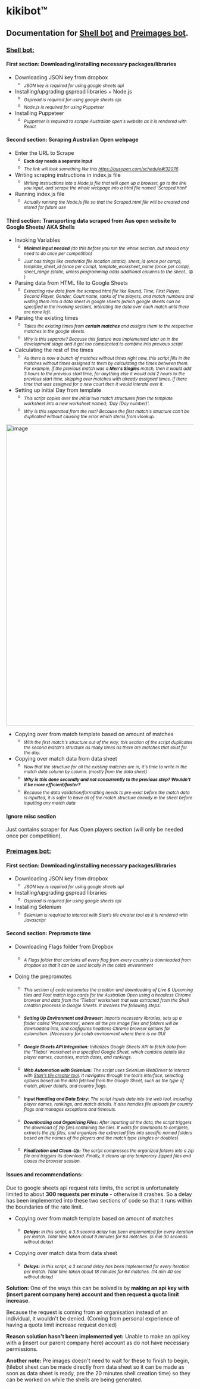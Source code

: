 # kikibot™
## Documentation for [Shell bot](https://github.com/kayleecragg/kikibot?tab=readme-ov-file#shell-bot) and [Preimages bot](https://github.com/kayleecragg/kikibot/blob/main/README.md#preimages-bot). 

### [Shell bot:](https://colab.research.google.com/drive/1aaMA24oRGTzopTKtB7gD3w8dCXhTn3VF#scrollTo=Hy3aPhbppsgn)

#### First section: Downloading/installing necessary packages/libraries
* Downloading JSON key from dropbox
  * <sub> *JSON key is required for using google sheets api* </sub>
* Installing/upgrading gspread libraries + Node.js
  * <sub> *Gspread is required for using google sheets api* </sub>
  * <sub> *Node.js is required for using Puppeteer* </sub>
* Installing Puppeteer
  * <sub> *Puppeteer is required to scrape Australian open's website as it is rendered with React* </sub>

#### Second section: Scraping Australian Open webpage
* Enter the URL to Scrape
  * <sub> **Each day needs a separate input** </sub>
  * <sub> *The link will look something like this https://ausopen.com/schedule#!32076* </sub>
* Writing scraping instructions in index.js file
   * <sub> *Writing instructions into a Node.js file that will open up a browser, go to the link you input, and scrape the whole webpage into a html file named 'Scraped.html'* </sub>
* Running index.js file
   * <sub> *Actually running the Node.js file so that the Scraped.html file will be created and stored for future use* </sub>


#### Third section: Transporting data scraped from Aus open website to Google Sheets/ AKA Shells
* Invoking Variables
  * <sub> ***Minimal input needed** (do this before you run the whole section, but should only need to do once per competition)* </sub>
  * <sub> *Just has things like credential file location (static), sheet_id (once per comp), template_sheet_id (once per comp), template_worksheet_name (once per comp), sheet_range (static, unless programming adds additional columns to the sheet..* :cold_sweat:	*)* </sub>
* Parsing data from HTML file to Google Sheets
  * <sub> *Extracting raw data from the scraped html file like Round, Time, First Player, Second Player, Gender, Court name, ranks of the players, and match numbers and writing them into a data sheet in google sheets (which google sheets can be specified in the invoking section), interating the data over each match until there are none left.* </sub>
* Parsing the existing times
  * <sub> *Takes the existing times from **certain matches** and assigns them to the respective matches in the google sheets.* </sub>
  * <sub> *Why is this separate? Because this feature was implemented later on in the development stage and it got too complicated to combine into previous script* </sub>
* Calculating the rest of the times
  * <sub> *As there is now a bunch of matches without times right now, this script fills in the matches without times assigned to them by calculating the times between them. For example, if the previous match was a **Men's Singles** match, then it would add 3 hours to the previous start time, for anything else it would add 2 hours to the previous start time, skipping over matches with already assigned times. If there time that was assigned for a new court then it would interate over it.* </sub>
* Setting up initial Day from template
  * <sub> *This script copies over the initial two match structures from the template worksheet into a new worksheet named; 'Day (Day number)'.* </sub>
  * <sub> *Why is this separated from the rest? Because the first match's structure can't be duplicated without causing the error which stems from vlookup.* </sub>
<img width="809" alt="image" src="https://github.com/kayleecragg/kikibot/assets/70317319/47b0a6ea-369e-4ab1-b90b-c597e67a6c6e">


* Copying over from match template based on amount of matches
  * <sub> *With the first match's structure out of the way, this section of the script duplicates the second match's structure as many times as there are matches that exist for the day.* </sub>
* Copying over match data from data sheet
  * <sub> *Now that the structure for all the existing matches are in, it's time to write in the match data column by column. (mostly from the data sheet)* </sub>
  * <sub> ***Why is this done secondly and not concurrently to the previous step? Wouldn't it be more efficient/faster?*** </sub>
  * <sub> *Because the data validation/formatting needs to pre-exist before the match data is inputted, it is safer to have all of the match structure already in the sheet before inputting any match data* </sub>

#### Ignore misc section
Just contains scraper for Aus Open players section (will only be needed once per competition).

### [Preimages bot:](https://colab.research.google.com/drive/1M2tbZjuFYC1Hk58EXUIWqs9gCeemUnln#scrollTo=m-g0DkAkbQfy)

#### First section: Downloading/installing necessary packages/libraries
* Downloading JSON key from dropbox
  * <sub> *JSON key is required for using google sheets api* </sub>
* Installing/upgrading gspread libraries
  * <sub> *Gspread is required for using google sheets api* </sub>
* Installing Selenium
  * <sub> *Selenium is required to interact with Stan's tile creator tool as it is rendered with Javascript* </sub>

#### Second section: Prepromote time
* Downloading Flags folder from Dropbox
  * <sub> *A Flags folder that contains all every flag from every country is downloaded from dropbox so that it can be used locally in the colab environment* </sub>

* Doing the prepromotes
  * <sub> *This section of code automates the creation and downloading of Live & Upcoming tiles and Post match logo cards for the Australian Open using a headless Chrome browser and data from the 'Tilebot' worksheet that was extracted from the Shell creation processs in Google Sheets. It involves the following steps:* </sub>

  * <sub> ***Setting Up Environment and Browser:** Imports necessary libraries, sets up a folder called ‘Prepromotes’, where all the pre image files and folders will be downloaded into, and configures headless Chrome browser options for automation. (Necessary for colab environment where there is no GUI* </sub>

  * <sub> ***Google Sheets API Integration:** Initializes Google Sheets API to fetch data from the 'Tilebot' worksheet in a specified Google Sheet, which contains details like player names, countries, match dates, and rankings.* </sub>

  * <sub> ***Web Automation with Selenium:** The script uses Selenium WebDriver to interact with [Stan's tile creator tool](https://thelivecms.prod.streamco.cloud/tile-creator/). It navigates through the tool's interface, selecting options based on the data fetched from the Google Sheet, such as the type of match, player details, and country flags.* </sub>

  * <sub> ***Input Handling and Data Entry:** The script inputs data into the web tool, including player names, rankings, and match details. It also handles file uploads for country flags and manages exceptions and timeouts.* </sub>

  * <sub> ***Downloading and Organizing Files:** After inputting all the data, the script triggers the download of zip files containing the tiles. It waits for downloads to complete, extracts the zip files, and organizes the extracted files into specific named folders based on the names of the players and the match type (singles or doubles).* </sub>

  * <sub> ***Finalization and Clean-Up:** The script compresses the organized folders into a zip file and triggers its download. Finally, it cleans up any temporary zipped files and closes the browser session.* </sub>
  
<!-- * <sub> ***[Line by line explanation](https://github.com/kayleecragg/kikibot/tree/main/preimages#readme)*** </sub> -->

#### Issues and recommendations:

Due to google sheets api request rate limits, the script is unfortunately limited to about **300 requests per minute** - otherwise it crashes. 
So a delay has been implemented into these two sections of code so that it runs within the boundaries of the rate limit.

* Copying over from match template based on amount of matches
    * <sub> ***Delays:** In this script, a 3.5 second delay has been implemented for every iteration per match. Total time taken about 9 minutes for 64 matches. (5 min 30 seconds without delay)* </sub>

* Copying over match data from data sheet
    * <sub> ***Delays:** In this script, a 3 second delay has been implemented for every iteration per match. Total time taken about 18 minutes for 64 matches. (14 min 40 sec without delay)* </sub>

**Solution:** One of the ways this can be solved is by **making an api key with (insert parent company here) account and then request a quota limit increase**.

Because the request is coming from an organisation instead of an individual, it wouldn't be denied. (Coming from personal experience of having a quota limit increase request denied)

**Reason solution hasn't been implemented yet:** Unable to make an api key with a (insert our parent company here) account as do not have necessary permissions. 

**Another note:** Pre images doesn't need to wait for these to finish to begin, (tilebot sheet can be made directly from data sheet so it can be made as soon as data sheet is ready, pre the 20 minutes shell creation time) so they can be worked on while the shells are being generated.
